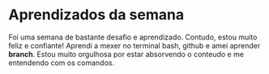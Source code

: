 # Aprendizados da semana
Foi uma semana de bastante desafio e aprendizado. Contudo, estou muito feliz e confiante! Aprendi a mexer no terminal bash, github e amei aprender **branch**. Estou muito orgulhosa por estar absorvendo o conteudo e me entendendo com os comandos.
